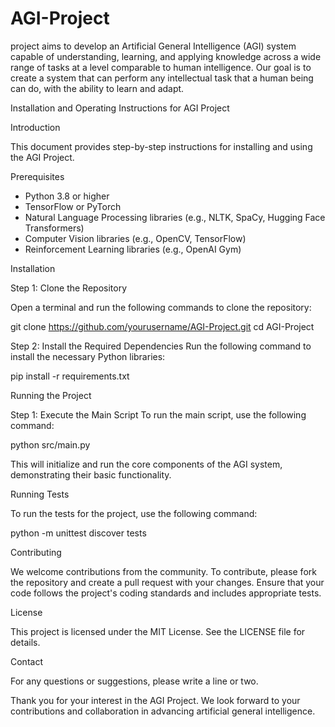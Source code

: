 # AGI-Project

project aims to develop an Artificial General Intelligence (AGI) system capable of understanding, learning, and applying knowledge across a wide range of tasks at a level comparable to human intelligence. Our goal is to create a system that can perform any intellectual task that a human being can do, with the ability to learn and adapt.

Installation and Operating Instructions for AGI Project

Introduction

This document provides step-by-step instructions for installing and using the AGI Project.

Prerequisites
- Python 3.8 or higher
- TensorFlow or PyTorch
- Natural Language Processing libraries (e.g., NLTK, SpaCy, Hugging Face Transformers)
- Computer Vision libraries (e.g., OpenCV, TensorFlow)
- Reinforcement Learning libraries (e.g., OpenAI Gym)

Installation

Step 1: Clone the Repository

Open a terminal and run the following commands to clone the repository:

git clone https://github.com/yourusername/AGI-Project.git
cd AGI-Project

Step 2: Install the Required Dependencies
Run the following command to install the necessary Python libraries:

pip install -r requirements.txt

Running the Project

Step 1: Execute the Main Script
To run the main script, use the following command:

python src/main.py

This will initialize and run the core components of the AGI system, demonstrating their basic functionality.

Running Tests

To run the tests for the project, use the following command:

python -m unittest discover tests

Contributing

We welcome contributions from the community. To contribute, please fork the repository and create a pull request with your changes. Ensure that your code follows the project's coding standards and includes appropriate tests.

License

This project is licensed under the MIT License. See the LICENSE file for details.

Contact

For any questions or suggestions, please write a line or two.

Thank you for your interest in the AGI Project. We look forward to your contributions and collaboration in advancing artificial general intelligence.
